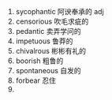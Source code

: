 1. sycophantic 阿谀奉承的 adj
2. censorious 吹毛求疵的
3. pedantic 卖弄学问的
4. impetuous 鲁莽的
5. chivalrous 彬彬有礼的
6. boorish 粗鲁的
7. spontaneous 自发的
8. forbear 忍住
9. 